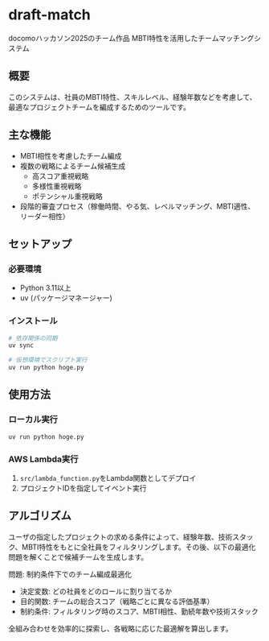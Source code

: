 











# draft-match
docomoハッカソン2025のチーム作品
MBTI特性を活用したチームマッチングシステム

## 概要

このシステムは、社員のMBTI特性、スキルレベル、経験年数などを考慮して、最適なプロジェクトチームを編成するためのツールです。

## 主な機能

- MBTI相性を考慮したチーム編成
- 複数の戦略によるチーム候補生成
  - 高スコア重視戦略
  - 多様性重視戦略
  - ポテンシャル重視戦略
- 段階的審査プロセス（稼働時間、やる気、レベルマッチング、MBTI適性、リーダー相性）

## セットアップ

### 必要環境
- Python 3.11以上
- uv (パッケージマネージャー)

### インストール
```bash
# 依存関係の同期
uv sync

# 仮想環境でスクリプト実行
uv run python hoge.py
```

## 使用方法

### ローカル実行
```bash
uv run python hoge.py
```

### AWS Lambda実行
1. `src/lambda_function.py`をLambda関数としてデプロイ
2. プロジェクトIDを指定してイベント実行

## アルゴリズム
ユーザの指定したプロジェクトの求める条件によって、経験年数、技術スタック、MBTI特性をもとに全社員をフィルタリングします。その後、以下の最適化問題を解くことで候補チームを生成します。

問題: 制約条件下でのチーム編成最適化
- 決定変数: どの社員をどのロールに割り当てるか  
- 目的関数: チームの総合スコア（戦略ごとに異なる評価基準）
- 制約条件: フィルタリング時のスコア、MBTI相性、勤続年数や技術スタック

全組み合わせを効率的に探索し、各戦略に応じた最適解を算出します。

